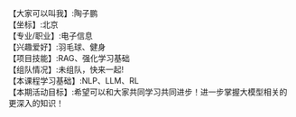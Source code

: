 【大家可以叫我】:陶子鹏   
【坐标】:北京    
【专业/职业】:电子信息    
【兴趣爱好】:羽毛球、健身    
【项目技能】:RAG、强化学习基础    
【组队情况】:未组队，快来一起!    
【本课程学习基础】:NLP、LLM、RL    
【本期活动目标】:希望可以和大家共同学习共同进步！进一步掌握大模型相关的更深入的知识！ 
